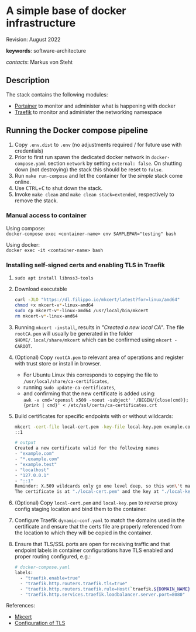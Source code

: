 # A simple base of docker infrastructure

Revision: August 2022

**keywords**: software-architecture

*contacts*: Markus von Steht

## Description

The stack contains the following modules:

- [Portainer](https://www.portainer.io/) to monitor and administer what is happening with docker
- [Traefik](https://traefik.io/) to monitor and administer the networking namespace

## Running the Docker compose pipeline

1. Copy `.env.dist` to `.env` (no adjustments required / for future use with credentials)
2. Prior to first run spawn the dedicated docker network in `docker-compose.yaml` section
   `network` by setting `external: false`. On shutting down (not destroying) the stack
   this should be reset to `false`.
3. Run `make run-compose` and let the container for the *simple* stack come online.
4. Use <kbd>CTRL</kbd>+<kbd>C</kbd> to shut down the stack.
5. Invoke `make clean` and `make clean stack=extended`, respectively to remove the stack.

### Manual access to container

Using compose:  
`docker-compose exec <container-name> env SAMPLEPAR="testing" bash`

Using docker:  
`docker exec -it <container-name> bash`

### Installing self-signed certs and enabling TLS in Traefik

1. `sudo apt install libnss3-tools`
2. Download executable

    ```bash
    curl -JLO "https://dl.filippo.io/mkcert/latest?for=linux/amd64"
    chmod +x mkcert-v*-linux-amd64
    sudo cp mkcert-v*-linux-amd64 /usr/local/bin/mkcert
    rm mkcert-v*-linux-amd64
    ```

3. Running `mkcert -install`, results in *"Created a new local CA"*.
The file `rootCA.pem` will usually be generated in the folder `$HOME/.local/share/mkcert` which can be confirmed using `mkcert -CAROOT`.
4. (Optional) Copy `rootCA.pem` to relevant area of operations and register with trust store or install in browser.
    - For Ubuntu Linux this corresponds to copying the file to `/usr/local/share/ca-certificates`,
    - running `sudo update-ca-certificates`,
    - and confirming that the new certificate is added using:  
    `awk -v cmd='openssl x509 -noout -subject' '/BEGIN/{close(cmd)};{print | cmd}' < /etc/ssl/certs/ca-certificates.crt`
5. Build certificates for specific endpoints with or without wildcards:

    ```bash
    mkcert -cert-file local-cert.pem -key-file local-key.pem example.com "*.example.com" example.test localhost 127.0.0.1
    ::1
    ```

    ```bash
    # output
    Created a new certificate valid for the following names
    - "example.com"
    - "*.example.com"
    - "example.test"
    - "localhost"
    - "127.0.0.1"
    - "::1"
    Reminder: X.509 wildcards only go one level deep, so this won\'t match a.b.tufhades-local.net ℹ️
    The certificate is at "./local-cert.pem" and the key at "./local-key.pem"
    ```

6. (Optional) Copy `local-cert.pem` and `local-key.pem` to reverse proxy config staging location and bind them to the container.
7. Configure Traefik `dynamic-conf.yaml` to match the domains used in the certificate and ensure that the certs file are properly referenced from the location to which they will be copied in the container.
8. Ensure that TLS/SSL ports are open for receiving traffic and that endpoint labels in container configurations have TLS enabled and proper routing configured, e.g.:

    ```bash
    # docker-compose.yaml
    labels:
      - "traefik.enable=true"
      - "traefik.http.routers.traefik.tls=true"
      - "traefik.http.routers.traefik.rule=Host(`traefik.${DOMAIN_NAME}`)"
      - "traefik.http.services.traefik.loadbalancer.server.port=8080"
    ```

References:

- [Mkcert](https://github.com/FiloSottile/mkcert)
- [Configuration of TLS](https://knplabs.com/en/blog/how-to-handle-https-with-docker-compose-and-mkcert-for-local-development/)
